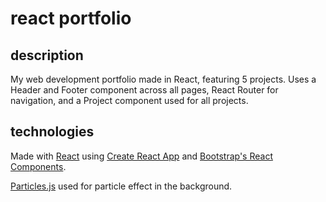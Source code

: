 # react portfolio

## description
My web development portfolio made in React, featuring 5 projects. Uses a Header and Footer component across all pages, React Router for navigation, and a Project component used for all projects. 

## technologies
Made with [React](https://reactjs.org/) using [Create React App](https://create-react-app.dev/docs/getting-started/) and [Bootstrap's React Components](https://react-bootstrap.github.io/).

[Particles.js](https://github.com/VincentGarreau/particles.js/) used for particle effect in the background.


